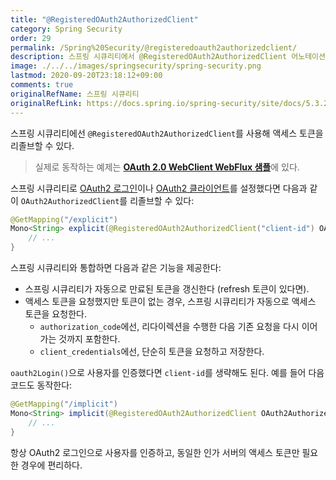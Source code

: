 ```yaml
---
title: "@RegisteredOAuth2AuthorizedClient"
category: Spring Security
order: 29
permalink: /Spring%20Security/@registeredoauth2authorizedclient/
description: 스프링 시큐리티에서 @RegisteredOAuth2AuthorizedClient 어노테이션으로 OAuth2AuthorizedClient, 액세스 토큰을 리졸브하는 방법을 설명합니다. 공식 문서에 있는 "@RegisteredOAuth2AuthorizedClient" 챕터를 한글로 번역한 문서입니다.
image: ./../../images/springsecurity/spring-security.png
lastmod: 2020-09-20T23:18:12+09:00
comments: true
originalRefName: 스프링 시큐리티
originalRefLink: https://docs.spring.io/spring-security/site/docs/5.3.2.RELEASE/reference/html5/#webflux-roac
---
```


스프링 시큐리티에선 `@RegisteredOAuth2AuthorizedClient`를 사용해 액세스 토큰을 리졸브할 수 있다.

> 실제로 동작하는 예제는 [**OAuth 2.0 WebClient WebFlux 샘플**](https://github.com/spring-projects/spring-security/tree/5.3.2.RELEASE/samples/boot/oauth2webclient-webflux)에 있다.

스프링 시큐리티로 [OAuth2 로그인](../oauth2webflux#251-oauth-20-login)이나 [OAuth2 클라이언트](../oauth2webflux#252-oauth2-client)를 설정했다면 다음과 같이 `OAuth2AuthorizedClient`를 리졸브할 수 있다:

```java
@GetMapping("/explicit")
Mono<String> explicit(@RegisteredOAuth2AuthorizedClient("client-id") OAuth2AuthorizedClient authorizedClient) {
    // ...
}
```

스프링 시큐리티와 통합하면 다음과 같은 기능을 제공한다:

- 스프링 시큐리티가 자동으로 만료된 토큰을 갱신한다 (refresh 토큰이 있다면).
- 액세스 토큰을 요청했지만 토큰이 없는 경우, 스프링 시큐리티가 자동으로 액세스 토큰을 요청한다.
  - `authorization_code`에선, 리다이렉션을 수행한 다음 기존 요청을 다시 이어가는 것까지 포함한다.
  - `client_credentials`에선, 단순히 토큰을 요청하고 저장한다.

`oauth2Login()`으로 사용자를 인증했다면 `client-id`를 생략해도 된다. 예를 들어 다음 코드도 동작한다:

```java
@GetMapping("/implicit")
Mono<String> implicit(@RegisteredOAuth2AuthorizedClient OAuth2AuthorizedClient authorizedClient) {
    // ...
}
```

항상 OAuth2 로그인으로 사용자를 인증하고, 동일한 인가 서버의 액세스 토큰만 필요한 경우에 편리하다.